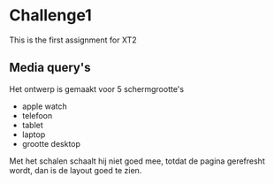# Challenge1
This is the first assignment for XT2

## Media query's
Het ontwerp is gemaakt voor 5 schermgrootte's 
- apple watch
- telefoon
- tablet
- laptop
- grootte desktop

Met het schalen schaalt hij niet goed mee, totdat de pagina gerefresht wordt, dan is de layout goed te zien.
